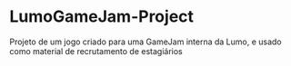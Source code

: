 # LumoGameJam-Project
Projeto de um jogo criado para uma GameJam interna da Lumo, e usado como material de recrutamento de estagiários
